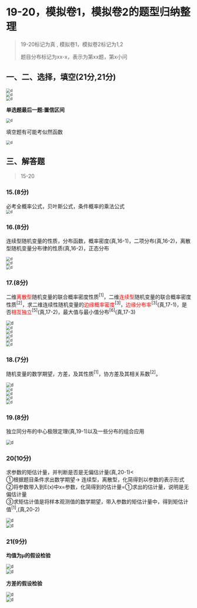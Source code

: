 # 19-20，模拟卷1，模拟卷2的题型归纳整理

> 19-20标记为真 , 模拟卷1，模拟卷2标记为1,2   
>
> 题目分布标记为xx-x，表示为第xx题，第x小问

## 一、二、选择，填空(21分,21分)

<img src="../img/23.png" alt="d" style="zoom:70%; display: block; margin: 0 auto;"/>

<img src="../img/25.png" alt="d" style="zoom:70%; display: block; margin: 0 auto;"/>

<img src="../img/22.png" alt="d" style="zoom:70%; display: block; margin: 0 auto;"/>

**单选题最后一题:置信区间**

<img src="../img/28.png" alt="d" style="zoom:70%; display: block; margin: 0 auto;"/>

填空题有可能考似然函数

<img src="../img/33.png" alt="d" style="zoom:70%; display: block; margin: 0 auto;"/>



## 三、解答题

> 15-20

### 15.(8分)

必考全概率公式，贝叶斯公式，条件概率的乘法公式
<img src="../img/1.png" alt="d" style="zoom:70%; display: block; margin: 0 auto;"/>

### 16.(8分)

连续型随机变量的性质，分布函数，概率密度(真,16-1)，二项分布(真,16-2)，离散型随机变量分布律的性质(真,16-2)，正态分布  

<img src="../img/7.png" alt="d" style="zoom:70%; display: block; margin: 0 auto;"/>

<img src="../img/10.png" alt="d" style="zoom:70%; display: block; margin: 0 auto;"/>

<img src="../img/9.png" alt="d" style="zoom:70%; display: block; margin: 0 auto;"/>

### 17.(8分)

二维<font color="red">离散型</font>随机变量的联合概率密度性质<sup>[1]</sup>，二维<font color="red">连续型</font>随机变量的联合概率密度性质<sup>[2]</sup>，求二维连续性随机变量的<font color="red">边缘概率密度</font><sup>[3]</sup>，<font color="red">边缘分布率</font><sup>[3]</sup>(真,17-1)，是否<font color="red">相互独立</font><sup>[5]</sup>(真,17-2)，最大值与最小值分布<sup>[6]</sup>(真,17-3)

<img src="../img/11.png" alt="d" style="zoom:80%; display: block; margin: 0 auto;"/>

<img src="../img/12.png" alt="d" style="zoom:70%; display: block; margin: 0 auto;"/>

<img src="../img/13.png" alt="d" style="zoom:70%; display: block; margin: 0 auto;"/>

<img src="../img/14.png" alt="d" style="zoom:70%; display: block; margin: 0 auto;"/>

<img src="../img/14p.png" alt="d" style="zoom:70%; display: block; margin: 0 auto;"/>

<img src="../img/15.png" alt="d" style="zoom:70%; display: block; margin: 0 auto;"/>

### 18.(7分)

随机变量的数学期望，方差，及其性质<sup>[1]</sup>，协方差及其相关系数<sup>[2]</sup>。

<img src="../img/16.png" alt="d" style="zoom:80%; display: block; margin: 0 auto;"/>

<img src="../img/17.png" alt="d" style="zoom:70%; display: block; margin: 0 auto;"/>

<img src="../img/18.png" alt="d" style="zoom:70%; display: block; margin: 0 auto;"/>

<img src="../img/19.png" alt="d" style="zoom:70%; display: block; margin: 0 auto;"/>

<img src="../img/20.png" alt="d" style="zoom:70%; display: block; margin: 0 auto;"/>

### 19.(8分)

独立同分布的中心极限定理(真,19-1)以及一些分布的组合应用   

<img src="../img/21.png" alt="d" style="zoom:80%; display: block; margin: 0 auto;"/>

### 20(10分)

求参数的矩估计量，并判断是否是无偏估计量(真,20-1)<  
①根据题目条件求出数学期望-> 连续型，离散型，化简得到以参数的表示形式  
②将参数带入到E(x)中x=参数，化简得到的估计量=①求出的估计量，说明是无偏估计量  
③求矩估计值是将样本观测值的数学期望，带入参数的矩估计量中，得到矩估计值<sup>[1]</sup>,(真,20-2)   

<img src="../img/26.png" alt="d" style="zoom:80%; display: block; margin: 0 auto;"/>

<img src="../img/27.png" alt="d" style="zoom:80%; display: block; margin: 0 auto;" />

### 21(9分)

**均值为μ的假设检验**

<img src="../img/30.png" alt="d" style="zoom:80%; display: block; margin: 0 auto;" />

<img src="../img/29.png" alt="d" style="zoom:80%; display: block; margin: 0 auto;" />

**方差的假设检验**

<img src="../img/31.png" alt="d" style="zoom:80%; display: block; margin: 0 auto;" />

<img src="../img/32.png" alt="d" style="zoom:80%; display: block; margin: 0 auto;"/>
